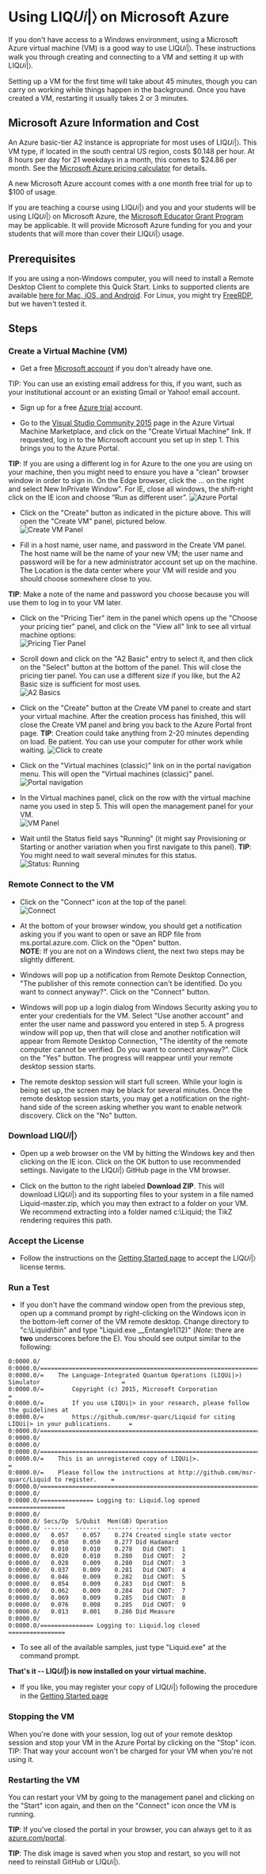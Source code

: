 # Using LIQ&#x1D61C;&#x1D456;|&#x232A; on Microsoft Azure

If you don't have access to a Windows environment, using a Microsoft Azure virtual machine (VM) is a good way to use LIQ&#x1D61C;&#x1D456;|&#x232A;.
These instructions walk you through creating and connecting to a VM and setting it up with LIQ&#x1D61C;&#x1D456;|&#x232A;.

Setting up a VM for the first time will take about 45 minutes, though you can carry on working while things happen in the background.
Once you have created a VM, restarting it usually takes 2 or 3 minutes.

## Microsoft Azure Information and Cost

An Azure basic-tier A2 instance is appropriate for most uses of LIQ&#x1D61C;&#x1D456;|&#x232A;.
This VM type, if located in the south central US region, costs $0.148 per hour.
At 8 hours per day for 21 weekdays in a month, this comes to $24.86 per month.
See the [Microsoft Azure pricing calculator](https://azure.microsoft.com/en-us/pricing/calculator/) for details.

A new Microsoft Azure account comes with a one month free trial for up to $100 of usage.

If you are teaching a course using LIQ&#x1D61C;&#x1D456;|&#x232A; and you and your students will be using LIQ&#x1D61C;&#x1D456;|&#x232A; on Microsoft Azure, the [Microsoft Educator Grant Program](https://www.microsoftazurepass.com/azureu) may be applicable.
It will provide Microsoft Azure funding for you and your students that will more than cover their LIQ&#x1D61C;&#x1D456;|&#x232A; usage.

## Prerequisites

If you are using a non-Windows computer, you will need to install a Remote Desktop Client to complete this Quick Start. 
Links to supported clients are available [here for Mac, iOS, and Android](https://technet.microsoft.com/en-us/library/dn473009.aspx). 
For Linux, you might try [FreeRDP](http://www.freerdp.com/), but we haven't tested it.

## Steps

### Create a Virtual Machine (VM)

* Get a free <a href="http://windows.microsoft.com/en-US/windows-live/sign-up-create-account-how" target="_blank">Microsoft account</a> if you don't already have one. 

TIP: You can use an existing email address for this, if you want, such as your institutional account or an existing Gmail or Yahoo! email account.

* Sign up for a free <a href="https://azure.microsoft.com/en-us/pricing/free-trial/" target="_blank">Azure trial</a> account.

* Go to the <a href="http://azure.microsoft.com/en-us/marketplace/partners/microsoft/visualstudiocommunity2015withazuresdk27onwindowsserver2012r2/" target="_blank">Visual Studio Community 2015</a> page in the Azure Virtual Machine Marketplace, and click on the "Create Virtual Machine" link. If requested, log in to the Microsoft account you set up in step 1.  This brings you to the Azure Portal.

**TIP**: If you are using a different log in for Azure to the one you are using on your machine, then you might need to ensure you have a "clean" browser window in order to sign in. On the Edge browser, click the ... on the right and select New InPrivate Window". For IE, close all windows, the shift-right click on the IE icon and choose “Run as different user”.
![Azure Portal](/img/CreateVM.jpg)

* Click on the "Create" button as indicated in the picture above. This will open the "Create VM" panel, pictured below.  
![Create VM Panel](/img/CreateVMPanel.jpg)

* Fill in a host name, user name, and password in the Create VM panel. The host name will be the name of your new VM; the user name and password will be for a new administrator account set up on the machine. The Location is the data center where your VM will reside and you should choose somewhere close to you.

**TIP**: Make a note of the name and password you choose because you will use them to log in to your VM later.

* Click on the "Pricing Tier" item in the panel which opens up the "Choose your pricing tier" panel, and click on the "View all" link to see all virtual machine options:  
![Pricing Tier Panel](/img/PricingTierPanel.jpg)

* Scroll down and click on the "A2 Basic" entry to select it, and then click on the "Select" button at the bottom of the panel. This will close the pricing tier panel. You can use a different size if you like, but the A2 Basic size is sufficient for most uses.  
![A2 Basics](/img/SelectA2Basic.jpg)

* Click on the "Create" button at the Create VM panel to create and start your virtual machine. After the creation process has finished, this will close the Create VM panel and bring you back to the Azure Portal front page. 
**TIP**: Creation could take anything from 2-20 minutes depending on load. Be patient. You can use your computer for other work while waiting.
![Click to create](/img/ClickToCreate.jpg)

* Click on the "Virtual machines (classic)" link on in the portal navigation menu. This will open the "Virtual machines (classic)" panel.  
![Portal navigation](/img/PortalNav.jpg)

* In the Virtual machines panel, click on the row with the virtual machine name you used in step 5. This will open the management panel for your VM.  
![VM Panel](/img/VMPanel.jpg)

* Wait until the Status field says "Running" (it might say Provisioning or Starting or another variation when you first navigate to this panel).
**TIP**: You might need to wait several minutes for this status.  
![Status: Running](/img/StatusRunning.jpg)

### Remote Connect to the VM

* Click on the "Connect" icon at the top of the panel:  
![Connect](/img/Connect.jpg)

* At the bottom of your browser window, you should get a notification asking you if you want to open or save an RDP file from ms.portal.azure.com. Click on the "Open" button.  
**NOTE**: If you are not on a Windows client, the next two steps may be slightly different.

* Windows will pop up a notification from Remote Desktop Connection, "The publisher of this remote connection can't be identified. Do you want to connect anyway?". Click on the "Connect" button.

* Windows will pop up a login dialog from Windows Security asking you to enter your credentials for the VM. Select "Use another account" and enter the user name and password you entered in step 5. A progress window will pop up, then that will close and another notification will appear from Remote Desktop Connection, "The identity of the remote computer cannot be verified. Do you want to connect anyway?". Click on the "Yes" button. The progress will reappear until your remote desktop session starts.

* The remote desktop session will start full screen. While your login is being set up, the screen may be black for several minutes. Once the remote desktop session starts, you may get a notification on the right-hand side of the screen asking whether you want to enable network discovery. Click on the "No" button.

### Download LIQ&#x1D61C;&#x1D456;|&#x232A;

* Open up a web browser on the VM by hitting the Windows key and then clicking on the IE icon. Click on the OK button to use recommended settings. Navigate to the LIQ&#x1D61C;&#x1D456;|&#x232A; GitHub page in the VM browser.

* Click on the button to the right labeled **Download ZIP**. This will download LIQ&#x1D61C;&#x1D456;|&#x232A; and its supporting files to your system in a file named Liquid-master.zip, which you may then extract to a folder on your VM. We recommend extracting into a folder named c:\Liquid; the TikZ rendering requires this path.

### Accept the License

* Follow the instructions on the [Getting Started page](GettingStarted.md#accepting-the-license) to accept the LIQ&#x1D61C;&#x1D456;|&#x232A; license terms.

### Run a Test

* If you don't have the command window open from the previous step, open up a command prompt by right-clicking on the Windows icon in the bottom-left corner of the VM remote desktop. Change directory to "c:\Liquid\bin" and type "Liquid.exe __Entangle1(12)" (*Note*: there are **two** underscores before the E). You should see output similar to the following:  
```
0:0000.0/
0:0000.0/===========================================================================================
0:0000.0/=    The Language-Integrated Quantum Operations (LIQUi|>) Simulator                       =
0:0000.0/=        Copyright (c) 2015, Microsoft Corporation                                        =
0:0000.0/=        If you use LIQUi|> in your research, please follow the guidelines at             =
0:0000.0/=        https://github.com/msr-quarc/Liquid for citing LIQUi|> in your publications.     =
0:0000.0/===========================================================================================
0:0000.0/
0:0000.0/
0:0000.0/===========================================================================================
0:0000.0/=    This is an unregistered copy of LIQUi|>.                                             =
0:0000.0/=    Please follow the instructions at http://github.com/msr-quarc/Liquid to register.    =
0:0000.0/===========================================================================================
0:0000.0/
0:0000.0/=============== Logging to: Liquid.log opened ================
0:0000.0/
0:0000.0/ Secs/Op  S/Qubit  Mem(GB) Operation
0:0000.0/ -------  -------  ------- ---------
0:0000.0/   0.057    0.057    0.274 Created single state vector
0:0000.0/   0.050    0.050    0.277 Did Hadamard
0:0000.0/   0.010    0.010    0.278   Did CNOT:  1
0:0000.0/   0.020    0.010    0.280   Did CNOT:  2
0:0000.0/   0.028    0.009    0.280   Did CNOT:  3
0:0000.0/   0.037    0.009    0.281   Did CNOT:  4
0:0000.0/   0.046    0.009    0.282   Did CNOT:  5
0:0000.0/   0.054    0.009    0.283   Did CNOT:  6
0:0000.0/   0.062    0.009    0.284   Did CNOT:  7
0:0000.0/   0.069    0.009    0.285   Did CNOT:  8
0:0000.0/   0.076    0.008    0.285   Did CNOT:  9
0:0000.0/   0.013    0.001    0.286 Did Measure
0:0000.0/
0:0000.0/=============== Logging to: Liquid.log closed ================
```
* To see all of the available samples, just type "Liquid.exe" at the command prompt.

**That's it -- LIQ&#x1D61C;&#x1D456;|&#x232A; is now installed on your virtual machine.**

* If you like, you may register your copy of LIQ&#x1D61C;&#x1D456;|&#x232A; following the procedure in the [Getting Started page](GettingStarted.md#registration-optional)

### Stopping the VM

When you're done with your session, log out of your remote desktop session and stop your VM in the Azure Portal by clicking on the "Stop" icon.
TIP: That way your account won't be charged for your VM when you're not using it.

### Restarting the VM

You can restart your VM by going to the management panel and clicking on the "Start" icon again, and then on the "Connect" icon once the VM is running.

**TIP**: If you've closed the portal in your browser, you can always get to it as <a href="http://azure.com/portal" target="_blank">azure.com/portal</a>.

**TIP**: The disk image is saved when you stop and restart, so you will not need to reinstall GitHub or LIQ&#x1D61C;&#x1D456;|&#x232A;.

